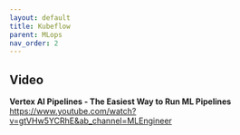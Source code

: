 ```yaml
---
layout: default
title: Kubeflow
parent: MLops
nav_order: 2
---
```




## Video

**Vertex AI Pipelines - The Easiest Way to Run ML Pipelines**
https://www.youtube.com/watch?v=gtVHw5YCRhE&ab_channel=MLEngineer








